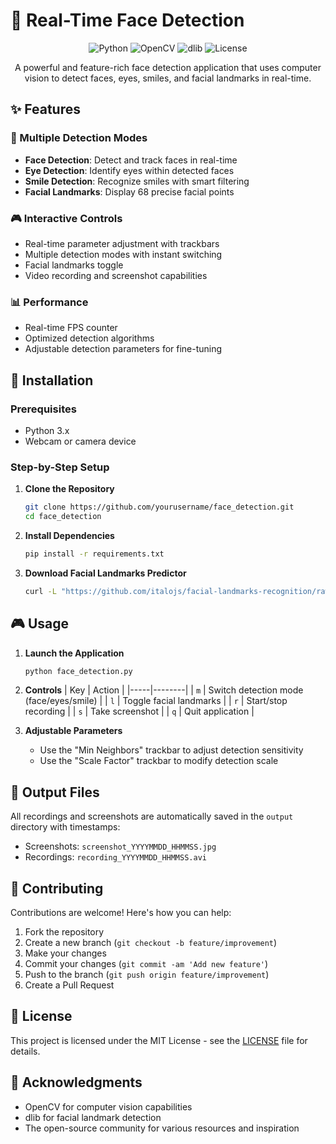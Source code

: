 # 👤 Real-Time Face Detection

<div align="center">

![Python](https://img.shields.io/badge/Python-3.x-blue.svg)
![OpenCV](https://img.shields.io/badge/OpenCV-4.8.0-green.svg)
![dlib](https://img.shields.io/badge/dlib-19.24.0-orange.svg)
![License](https://img.shields.io/badge/license-MIT-blue.svg)

A powerful and feature-rich face detection application that uses computer vision to detect faces, eyes, smiles, and facial landmarks in real-time.

</div>

## ✨ Features

### 🎯 Multiple Detection Modes
- **Face Detection**: Detect and track faces in real-time
- **Eye Detection**: Identify eyes within detected faces
- **Smile Detection**: Recognize smiles with smart filtering
- **Facial Landmarks**: Display 68 precise facial points

### 🎮 Interactive Controls
- Real-time parameter adjustment with trackbars
- Multiple detection modes with instant switching
- Facial landmarks toggle
- Video recording and screenshot capabilities

### 📊 Performance
- Real-time FPS counter
- Optimized detection algorithms
- Adjustable detection parameters for fine-tuning


## 🚀 Installation

### Prerequisites
- Python 3.x
- Webcam or camera device

### Step-by-Step Setup

1. **Clone the Repository**
   ```bash
   git clone https://github.com/yourusername/face_detection.git
   cd face_detection
   ```

2. **Install Dependencies**
   ```bash
   pip install -r requirements.txt
   ```

3. **Download Facial Landmarks Predictor**
   ```bash
   curl -L "https://github.com/italojs/facial-landmarks-recognition/raw/master/shape_predictor_68_face_landmarks.dat" -o shape_predictor_68_face_landmarks.dat
   ```

## 🎮 Usage

1. **Launch the Application**
   ```bash
   python face_detection.py
   ```

2. **Controls**
   | Key | Action |
   |-----|--------|
   | `m` | Switch detection mode (face/eyes/smile) |
   | `l` | Toggle facial landmarks |
   | `r` | Start/stop recording |
   | `s` | Take screenshot |
   | `q` | Quit application |

3. **Adjustable Parameters**
   - Use the "Min Neighbors" trackbar to adjust detection sensitivity
   - Use the "Scale Factor" trackbar to modify detection scale

## 💾 Output Files

All recordings and screenshots are automatically saved in the `output` directory with timestamps:
- Screenshots: `screenshot_YYYYMMDD_HHMMSS.jpg`
- Recordings: `recording_YYYYMMDD_HHMMSS.avi`

## 🤝 Contributing

Contributions are welcome! Here's how you can help:
1. Fork the repository
2. Create a new branch (`git checkout -b feature/improvement`)
3. Make your changes
4. Commit your changes (`git commit -am 'Add new feature'`)
5. Push to the branch (`git push origin feature/improvement`)
6. Create a Pull Request

## 📄 License

This project is licensed under the MIT License - see the [LICENSE](LICENSE) file for details.

## 🙏 Acknowledgments

- OpenCV for computer vision capabilities
- dlib for facial landmark detection
- The open-source community for various resources and inspiration
